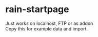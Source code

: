 # rain-startpage
Just works on localhost, FTP or as addon
<br>
Copy this for example data and import.
